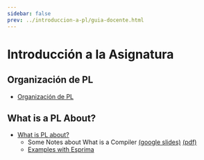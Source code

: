 ```yaml
---
sidebar: false
prev: ../introduccion-a-pl/guia-docente.html
---
```

# Introducción a la Asignatura

## Organización de PL

* [Organización de PL](./guia-docente.html)

## What is a PL About?

* [What is PL about?](what-is-pl-about.html)
  * Some Notes about What is a Compiler [(google slides)](https://docs.google.com/presentation/d/1N8h99dXzud9HzH8XY6QCZSmATCAWXtZebuqRTiy8qMU/edit?usp=sharing) [(pdf)](/pdfs/intro-2-compilers.pdf)
  * [Examples with Esprima](esprima)


